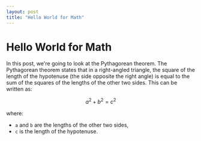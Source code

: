 ```yaml
---
layout: post
title: "Hello World for Math"
---
```


# Hello World for Math

In this post, we're going to look at the Pythagorean theorem. The Pythagorean theorem states that in a right-angled triangle, the square of the length of the hypotenuse (the side opposite the right angle) is equal to the sum of the squares of the lengths of the other two sides. This can be written as:

$$ a^2 + b^2 = c^2 $$

where:
- `a` and `b` are the lengths of the other two sides,
- `c` is the length of the hypotenuse.

